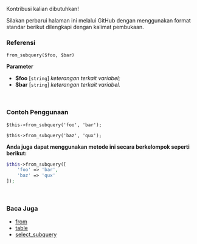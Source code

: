 Kontribusi kalian dibutuhkan!

Silakan perbarui halaman ini melalui GitHub dengan menggunakan format standar berikut dilengkapi dengan kalimat pembukaan.

### Referensi
`from_subquery($foo, $bar)`

**Parameter**
* **$foo** [`string`] *keterangan terkait variabel;*
* **$bar** [`string`] *keterangan terkait variabel.*

&nbsp;

### Contoh Penggunaan
`$this->from_subquery('foo', 'bar');`

`$this->from_subquery('baz', 'qux');`

**Anda juga dapat menggunakan metode ini secara berkelompok seperti berikut:**
```php
$this->from_subquery([
    'foo' => 'bar',
    'baz' => 'qux'
]);
```

&nbsp;

### Baca Juga
* [from](./from)
* [table](./table)
* [select_subquery](./select_subquery)
